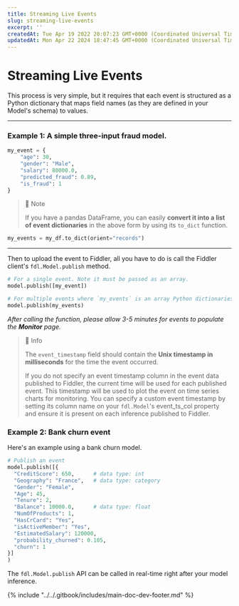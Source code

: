 ```yaml
---
title: Streaming Live Events
slug: streaming-live-events
excerpt: ''
createdAt: Tue Apr 19 2022 20:07:23 GMT+0000 (Coordinated Universal Time)
updatedAt: Mon Apr 22 2024 18:47:45 GMT+0000 (Coordinated Universal Time)
---
```


# Streaming Live Events

This process is very simple, but it requires that each event is structured as a Python dictionary that maps field names (as they are defined in your Model's schema) to values.

***

### Example 1: A simple three-input fraud model.

```python
my_event = {
    "age": 30,
    "gender": "Male",
    "salary": 80000.0,
    "predicted_fraud": 0.89,
    "is_fraud": 1
}
```

> 🚧 Note
>
> If you have a pandas DataFrame, you can easily **convert it into a list of event dictionaries** in the above form by using its `to_dict` function.

```python
my_events = my_df.to_dict(orient="records")
```

***

Then to upload the event to Fiddler, all you have to do is call the Fiddler client's `fdl.Model.publish` method.

```python
# For a single event. Note it must be passed as an array.
model.publish([my_event])

# For multiple events where `my_events` is an array Python dictionaries
model.publish(my_events)
```

_After calling the function, please allow 3-5 minutes for events to populate the_ _**Monitor**_ _page._

> 📘 Info
>
> The `event_timestamp` field should contain the **Unix timestamp in milliseconds** for the time the event occurred.
>
> If you do not specify an event timestamp column in the event data published to Fiddler, the current time will be used for each published event. This timestamp will be used to plot the event on time series charts for monitoring. You can specify a custom event timestamp by setting its column name on your `fdl.Model`'s event\_ts\_col property and ensure it is present on each inference published to Fiddler.

### Example 2: Bank churn event

Here's an example using a bank churn model.

```python
# Publish an event
model.publish([{
  "CreditScore": 650,      # data type: int
  "Geography": "France",   # data type: category
  "Gender": "Female",
  "Age": 45,
  "Tenure": 2,
  "Balance": 10000.0,      # data type: float
  "NumOfProducts": 1,
  "HasCrCard": "Yes",
  "isActiveMember": "Yes",
  "EstimatedSalary": 120000,
  "probability_churned": 0.105,
  "churn": 1
}]
)
```

The `fdl.Model.publish` API can be called in real-time right after your model inference.

{% include "../../.gitbook/includes/main-doc-dev-footer.md" %}


